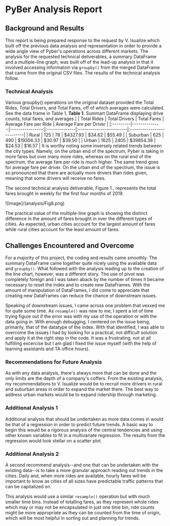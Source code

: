 # PyBer Analysis Report

## Background and Results

This report is being prepared response to the request by V. Isualize which built off the previous data analysis and representation in order to provide a wide angle view of Pyber's operations across different markets. The analysis for the requested technical deliverables, a summary DataFrame and a multiple-line graph, was built off of the lead-up analysis in that it involved accessing informatoin via ```groupby()``` from the merged DataFrame that came from the original CSV files. The results of the technical analysis follow.

### Technical Analysis
Various groupby() operations on the original dataset provided the Total Rides, Total Drivers, and Total Fares, off of which averages were calculated. See the data frame in Table 1.
**Table 1.** Summart DataFrame displaying drive counts, total fares, and averages 
|          |   Total Rides |   Total Drivers | Total Fares   | Average Fare per Ride   | Average Fare per Driver   |
|:---------|--------------:|----------------:|:--------------|:------------------------|:--------------------------|
| Rural    |           125 |              78 | $4327.93      | $34.62                  | $55.49                    |
| Suburban |           625 |             490 | $19356.33     | $30.97                  | $39.50                    |
| Urban    |          1625 |            2405 | $39854.38     | $24.53                  | $16.57                    |
It is worthy noting some inversely related trends between the city types. Namely, on the urban end of the spectrum, Pyber is taking in more fares but over many more rides, whereas on the rural end of the spectrum, the average fare per ride is much higher. The same trend goes for average fare per driver. On the urban end of the spectrum, the issue is so pronounced that there are actually more drivers than rides given, meaning that some drivers will receive no fares.

The second technical analysis deliverable, Figure 1., represents the total fares brought in weekly for the first four months of 2019. 

![Image]/(analysis/Fig8.png)

The practical value of the multiple-line graph is showing the distinct difference in the amount of fares brought in over the different types of cities. As expected, urban cities account for the largest amount of fares while rural cities account for the least amount of fares.

## Challenges Encountered and Overcome

For a majority of this project, the coding and results came smoothly. The summary DataFrame came together quite nicely using the available data and ```groupby()```. What followed with the analysis leading up to the creation of the line chart, however, was a different story. The use of pivot was completely foreign and I was taken aback by the number of times it became necessary to reset the index and to create new DataFrames. With the amount of manipulation of DataFrames, I did come to appreciate that creating new DataFrames can reduce the chance of downstream issues.

Speaking of downstream issues, I came across one problem that vexxed me for quite some time. As ```resample()``` was new to me, I spent a lot of time trying figure out if the error was with my use of the operation or with the data going in. With enough debugging, I centered on the issue being, primarily, that of the datatype of the index. With that identified, I was able to overcome the issues I had by looking for a practical, not difficult solution and apply it at the right step in the code. It was a frustrating, not at all fulfilling excercise but I am glad I fixed the issue myself (with the help of learning assistants and TA office hours).

### Recommendations for Future Analysis

As with any data analysis, there's always more that can be done and the only limits are the depth of a company's coffers. From the existing analysis, my recommendations to V. Isualize would be to recruit more drivers in rural and suburban areas in order to expand the market there. The best way to address urban markets would be to expand ridership through marketing.

### Additional Analysis 1

Additional analysis that should be undertaken as more data comes in would be that of a regression in order to predict future trends. A basic way to begin this would be a rigorous analysis of the central tendencies and using other known variables to fit in a multivariate regression. The results from the regression would look stellar on a scatter plot.

### Additional Analysis 2

A second recommend analysis--and one that can be undertaken with the existing data--is to take a more granular approach reading out trends in the cities. Daily and, when more rides are available, hourly fares will be important to know as cities of all sizes have predictable traffic patterns that can be capitalized on.

This analysis would use a similar ```resample()``` operation but with much smaller time bins. Instead of totalling fares, as they represent whole rides which may or may not be encapsulated in just one time bin, ride counts might be more appropriate as they can be counted from the time of origin, which will be most helpful in sorting out and planning for trends.